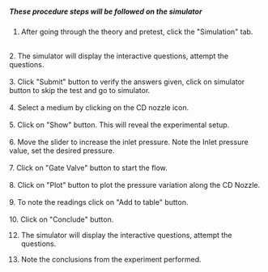 ##### These procedure steps will be followed on the simulator

1. After going through the theory and pretest, click the "Simulation" tab.<br>
<br>
2. The simulator will display the interactive questions, attempt the questions.<br>
<br>
3. Click "Submit" button to verify the answers given, click on simulator button to skip the test and go to simulator.<br>
<br>
4. Select a medium by clicking on the CD nozzle icon.<br>
<br>
5. Click on "Show" button. This will reveal the experimental setup.<br>
<br>
6. Move the slider to increase the inlet pressure. Note the Inlet pressure value, set the desired pressure.<br>
<br>
7. Click on "Gate Valve" button to start the flow.<br>
<br>
8. Click on "Plot" button to plot the pressure variation along the CD Nozzle.<br>
<br>
9. To note the readings click on "Add to table" button.<br>
<br>
10. Click on "Conclude" button.<br>

12. The simulator will display the interactive questions, attempt the questions.<br>

13. Note the conclusions from the experiment performed.<br>
